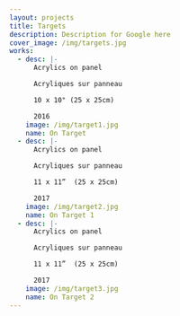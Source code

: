 ```yaml
---
layout: projects
title: Targets
description: Description for Google here
cover_image: /img/targets.jpg
works:
  - desc: |-
      Acrylics on panel

      Acryliques sur panneau

      10 x 10" (25 x 25cm)

      2016
    image: /img/target1.jpg
    name: On Target
  - desc: |-
      Acrylics on panel

      Acryliques sur panneau

      11 x 11”  (25 x 25cm)

      2017
    image: /img/target2.jpg
    name: On Target 1
  - desc: |-
      Acrylics on panel

      Acryliques sur panneau

      11 x 11”  (25 x 25cm)

      2017
    image: /img/target3.jpg
    name: On Target 2
---
```


